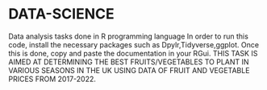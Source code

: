 # DATA-SCIENCE
Data analysis tasks done in R programming language
In order to run this code, install the necessary packages such as Dpylr,Tidyverse,ggplot.
Once this is done, copy and paste the documentation in your RGui.
THIS TASK IS AIMED AT DETERMINING THE BEST FRUITS/VEGETABLES TO PLANT IN VARIOUS SEASONS IN THE UK USING DATA OF FRUIT AND VEGETABLE PRICES FROM 2017-2022.

